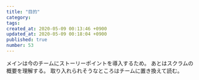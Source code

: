 ```yaml
---
title: "目的"
category: 
tags: 
created_at: 2020-05-09 00:13:46 +0900
updated_at: 2020-05-09 00:18:04 +0900
published: true
number: 53
---
```


メインは今のチームにストーリーポイントを導入するため。
あとはスクラムの概要を理解する。
取り入れられそうなところはチームに置き換えて読む。
